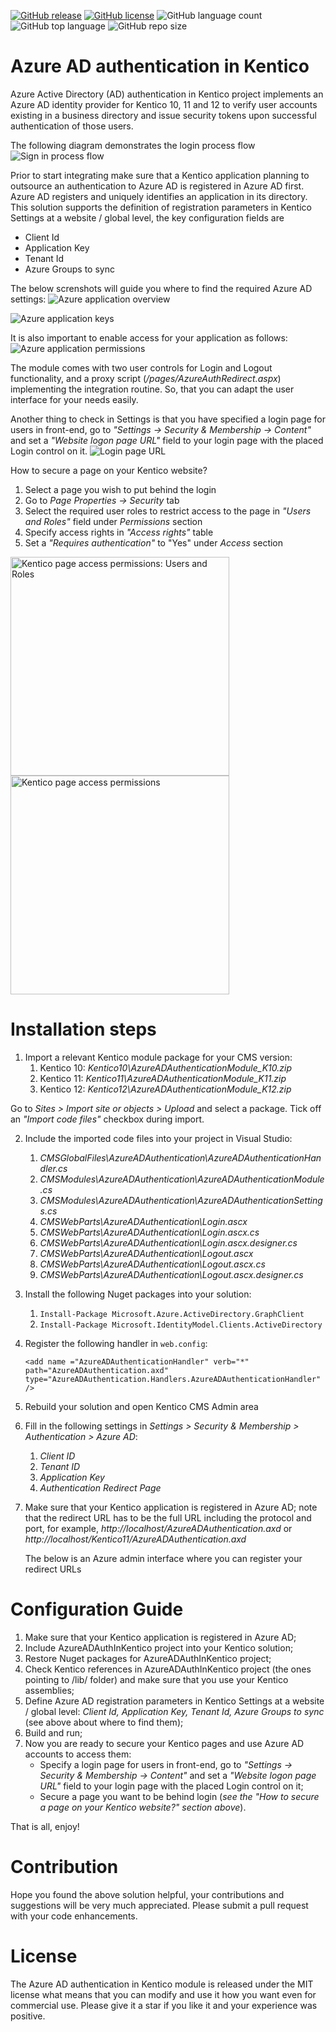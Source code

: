 
[![GitHub release](https://img.shields.io/github/release-date/kate-orlova/azure-ad-auth-in-kentico.svg?style=flat)](https://github.com/kate-orlova/azure-ad-auth-in-kentico/releases/tag/MVPRelease)
[![GitHub license](https://img.shields.io/github/license/kate-orlova/azure-ad-auth-in-kentico.svg)](https://github.com/kate-orlova/azure-ad-auth-in-kentico/blob/master/LICENSE)
![GitHub language count](https://img.shields.io/github/languages/count/kate-orlova/azure-ad-auth-in-kentico.svg?style=flat)
![GitHub top language](https://img.shields.io/github/languages/top/kate-orlova/azure-ad-auth-in-kentico.svg?style=flat)
![GitHub repo size](https://img.shields.io/github/repo-size/kate-orlova/azure-ad-auth-in-kentico.svg?style=flat)

# Azure AD authentication in Kentico
Azure Active Directory (AD) authentication in Kentico project implements an Azure AD identity provider for Kentico 10, 11 and 12 to verify user accounts existing in a business directory and issue security tokens upon successful authentication of those users.

The following diagram demonstrates the login process flow
![Sign in process flow](/assets/sign_in_flow.png)

Prior to start integrating make sure that a Kentico application planning to outsource an authentication to Azure AD is registered in Azure AD first. Azure AD registers and uniquely identifies an application in its directory. This solution supports the definition of registration parameters in Kentico Settings at a website / global level, the key configuration fields are
 * Client Id
 * Application Key
 * Tenant Id
 * Azure Groups to sync
 
The below screnshots will guide you where to find the required Azure AD settings:
![Azure application overview](/assets/azure_app.png)

![Azure application keys](/assets/azure_app_key.png)

It is also important to enable access for your application as follows:  
![Azure application permissions](/assets/azure_app_permissions.png)

The module comes with two user controls for Login and Logout functionality, and a proxy script (_/pages/AzureAuthRedirect.aspx_) implementing the integration routine. So, that you can adapt the user interface for your needs easily.

Another thing to check in Settings is that you have specified a login page for users in front-end, go to _"Settings -> Security & Membership -> Content"_ and set a _"Website logon page URL"_ field to your login page with the placed Login control on it.
![Login page URL](/assets/login_page.png)

How to secure a page on your Kentico website?
1. Select a page you wish to put behind the login
1. Go to _Page Properties -> Security_ tab
1. Select the required user roles to restrict access to the page in _"Users and Roles"_ field under _Permissions_ section
1. Specify access rights in _"Access rights"_ table
1. Set a _"Requires authentication"_ to "Yes" under _Access_ section

<img src="https://github.com/kate-orlova/azure-ad-auth-in-kentico/blob/master/assets/page_permissions.png" alt="Kentico page access permissions: Users and Roles" width="350">
<img src="https://github.com/kate-orlova/azure-ad-auth-in-kentico/blob/master/assets/page_access.png" alt="Kentico page access permissions" width="350">

# Installation steps
1. Import a relevant Kentico module package for your CMS version:
   1. Kentico 10: _Kentico10\AzureADAuthenticationModule_K10.zip_
   1. Kentico 11: _Kentico11\AzureADAuthenticationModule_K11.zip_
   1. Kentico 12: _Kentico12\AzureADAuthenticationModule_K12.zip_

Go to _Sites > Import site or objects > Upload_ and select a package. Tick off an _"Import code files"_ checkbox during import.

2. Include the imported code files into your project in Visual Studio:
   1. _CMSGlobalFiles\AzureADAuthentication\AzureADAuthenticationHandler.cs_
   1. _CMSModules\AzureADAuthentication\AzureADAuthenticationModule.cs_
   1. _CMSModules\AzureADAuthentication\AzureADAuthenticationSettings.cs_
   1. _CMSWebParts\AzureADAuthentication\Login.ascx_
   1. _CMSWebParts\AzureADAuthentication\Login.ascx.cs_
   1. _CMSWebParts\AzureADAuthentication\Login.ascx.designer.cs_
   1. _CMSWebParts\AzureADAuthentication\Logout.ascx_
   1. _CMSWebParts\AzureADAuthentication\Logout.ascx.cs_
   1. _CMSWebParts\AzureADAuthentication\Logout.ascx.designer.cs_

3. Install the following Nuget packages into your solution:
   1. `Install-Package Microsoft.Azure.ActiveDirectory.GraphClient`
   1. `Install-Package Microsoft.IdentityModel.Clients.ActiveDirectory`

4. Register the following handler in `web.config`:

    `<add name ="AzureADAuthenticationHandler" verb="*" path="AzureADAuthentication.axd" type="AzureADAuthentication.Handlers.AzureADAuthenticationHandler" />`

5. Rebuild your solution and open Kentico CMS Admin area

6. Fill in the following settings in _Settings > Security & Membership > Authentication > Azure AD_:
   1. _Client ID_
   1. _Tenant ID_
   1. _Application Key_
   1. _Authentication Redirect Page_
   
7. Make sure that your Kentico application is registered in Azure AD; note that the redirect URL has to be the full URL including the protocol and port, for example, _http://localhost/AzureADAuthentication.axd_ or _http://localhost/Kentico11/AzureADAuthentication.axd_

   The below is an Azure admin interface where you can register your redirect URLs

# Configuration Guide
1. Make sure that your Kentico application is registered in Azure AD;
1. Include AzureADAuthInKentico project into your Kentico solution;
1. Restore Nuget packages for AzureADAuthInKentico project;
1. Check Kentico references in AzureADAuthInKentico project (the ones pointing to /lib/ folder) and make sure that you use your Kentico assemblies;
1. Define Azure AD registration parameters in Kentico Settings at a website / global level: _Client Id, Application Key, Tenant Id, Azure Groups to sync_ (see above about where to find them);
1. Build and run;
1. Now you are ready to secure your Kentico pages and use Azure AD accounts to access them:
   - Specify a login page for users in front-end, go to _"Settings -> Security & Membership -> Content"_ and set a _"Website logon page URL"_ field to your login page with the placed Login control on it;
   - Secure a page you want to be behind login (_see the "How to secure a page on your Kentico website?" section above_).
   
That is all, enjoy!

# Contribution
Hope you found the above solution helpful, your contributions and suggestions will be very much appreciated. Please submit a pull request with your code enhancements.

# License
The Azure AD authentication in Kentico module is released under the MIT license what means that you can modify and use it how you want even for commercial use. Please give it a star if you like it and your experience was positive.
